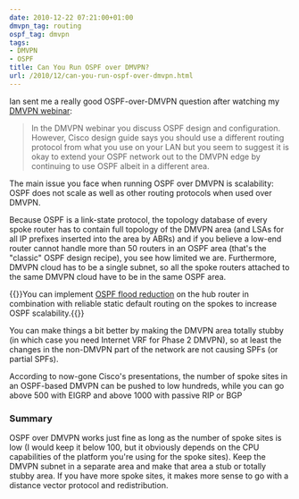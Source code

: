```yaml
---
date: 2010-12-22 07:21:00+01:00
dmvpn_tag: routing
ospf_tag: dmvpn
tags:
- DMVPN
- OSPF
title: Can You Run OSPF over DMVPN?
url: /2010/12/can-you-run-ospf-over-dmvpn.html
---
```

Ian sent me a really good OSPF-over-DMVPN question after watching my [DMVPN webinar](https://www.ipspace.net/DMVPN):

> In the DMVPN webinar you discuss OSPF design and configuration. However, Cisco design guide says you should use a different routing protocol from what you use on your LAN but you seem to suggest it is okay to extend your OSPF network out to the DMVPN edge by continuing to use OSPF albeit in a different area.

The main issue you face when running OSPF over DMVPN is scalability: OSPF does not scale as well as other routing protocols when used over DMVPN.
<!--more-->
Because OSPF is a link-state protocol, the topology database of every spoke router has to contain full topology of the DMVPN area (and LSAs for all IP prefixes inserted into the area by ABRs) and if you believe a low-end router cannot handle more than 50 routers in an OSPF area (that's the "classic" OSPF design recipe), you see how limited we are. Furthermore, DMVPN cloud has to be a single subnet, so all the spoke routers attached to the same DMVPN cloud have to be in the same OSPF area.

{{<note info>}}You can implement [OSPF flood reduction](/2010/01/ospf-flooding-filters-in-hub-and-spoke.html) on the hub router in combination with reliable static default routing on the spokes to increase OSPF scalability.{{</note>}}

You can make things a bit better by making the DMVPN area totally stubby (in which case you need Internet VRF for Phase 2 DMVPN), so at least the changes in the non-DMVPN part of the network are not causing SPFs (or partial SPFs).

According to now-gone Cisco's presentations, the number of spoke sites in an OSPF-based DMVPN can be pushed to low hundreds, while you can go above 500 with EIGRP and above 1000 with passive RIP or BGP

### Summary

OSPF over DMVPN works just fine as long as the number of spoke sites is low (I would keep it below 100, but it obviously depends on the CPU capabilities of the platform you're using for the spoke sites). Keep the DMVPN subnet in a separate area and make that area a stub or totally stubby area. If you have more spoke sites, it makes more sense to go with a distance vector protocol and redistribution.

